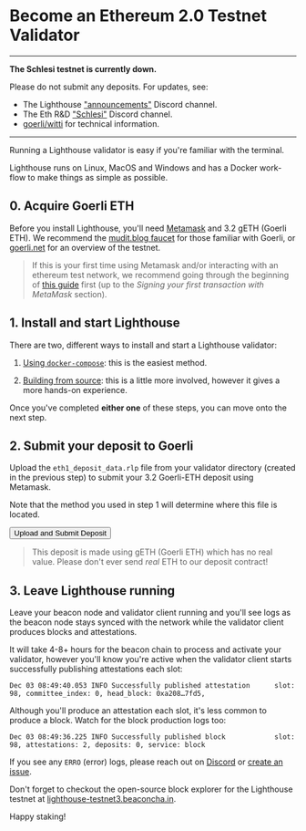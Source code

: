 # Become an Ethereum 2.0 Testnet Validator

---

**The Schlesi testnet is currently down.**

Please do not submit any deposits. For updates, see:

- The Lighthouse ["announcements"](https://discord.gg/cE3GEy) Discord channel.
- The Eth R&D ["Schlesi"](https://discord.gg/GQwzr7) Discord channel.
- [goerli/witti](https://github.com/goerli/witti) for technical information.

---

Running a Lighthouse validator is easy if you're familiar with the terminal.

Lighthouse runs on Linux, MacOS and Windows and has a Docker work-flow to make things as simple as possible.


## 0. Acquire Goerli ETH
Before you install Lighthouse, you'll need [Metamask](https://metamask.io/) and 3.2 gETH
(Goerli ETH). We recommend the [mudit.blog
faucet](https://faucet.goerli.mudit.blog/) for those familiar with Goerli, or
[goerli.net](https://goerli.net/) for an overview of the testnet.

> If this is your first time using Metamask and/or interacting with an ethereum test network, we recommend going through the beginning of [this guide](https://hack.aragon.org/docs/guides-use-metamask) first (up to the *Signing your first transaction with MetaMask* section).

## 1. Install and start Lighthouse

There are two, different ways to install and start a Lighthouse validator:

1. [Using `docker-compose`](./become-a-validator-docker.md): this is the easiest method.

2. [Building from source](./become-a-validator-source.md): this is a little more involved, however it
   gives a more hands-on experience.

Once you've completed **either one** of these steps, you can move onto the next step.

## 2. Submit your deposit to Goerli

<div class="form-signin" id="uploadDiv">
	<p>Upload the <code>eth1_deposit_data.rlp</code> file from your validator
	directory (created in the previous step) to submit your 3.2 Goerli-ETH
	deposit using Metamask.</p>
	<p>Note that the method you used in step 1 will determine where this file is
	located.</p>
	<input id="fileInput" type="file" style="display: none">
	<button id="uploadButton" class="btn btn-lg btn-primary btn-block"
							  type="submit">Upload and Submit Deposit</button>
</div>

<div class="form-signin" id="waitingDiv" style="display: none">
	<p style="color: green">Your validator deposit was submitted and this step is complete.</p>
	<p>See the transaction on <a id="txLink" target="_blank"
											 href="https://etherscan.io">Etherscan</a>
	or <a href="">reload</a> to perform another deposit.</p>
</div>

<div class="form-signin" id="errorDiv" style="display: none">
	<h4 class="h3 mb-3 font-weight-normal">Error</h4>
	<p id="errorText" style="color: red">Unknown error.</p>
	<p style="color: red">Please refresh to reupload.</p>
</div>

> This deposit is made using gETH (Goerli ETH) which has no real value. Please don't ever
> send _real_ ETH to our deposit contract!

## 3. Leave Lighthouse running

Leave your beacon node and validator client running and you'll see logs as the
beacon node stays synced with the network while the validator client produces
blocks and attestations.

It will take 4-8+ hours for the beacon chain to process and activate your
validator, however you'll know you're active when the validator client starts
successfully publishing attestations each slot:

```
Dec 03 08:49:40.053 INFO Successfully published attestation      slot: 98, committee_index: 0, head_block: 0xa208…7fd5,
```

Although you'll produce an attestation each slot, it's less common to produce a
block. Watch for the block production logs too:

```
Dec 03 08:49:36.225 INFO Successfully published block            slot: 98, attestations: 2, deposits: 0, service: block
```

If you see any `ERRO` (error) logs, please reach out on
[Discord](https://discord.gg/cyAszAh) or [create an
issue](https://github.com/sigp/lighthouse/issues/new).

Don't forget to checkout the open-source block explorer for the Lighthouse
testnet at
[lighthouse-testnet3.beaconcha.in](https://lighthouse-testnet3.beaconcha.in/).

Happy staking!


<script src="https://ajax.googleapis.com/ajax/libs/jquery/1.11.1/jquery.min.js"></script>
<script src="https://maxcdn.bootstrapcdn.com/bootstrap/3.3.7/js/bootstrap.min.js"></script>
<script charset="utf-8"
		src="https://cdn.ethers.io/scripts/ethers-v4.min.js"
		type="text/javascript">
</script>
<script src="js/deposit.js"></script>
